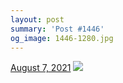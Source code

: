 ```yaml
---
layout: post
summary: 'Post #1446'
og_image: 1446-1280.jpg
---
```


<p>
  <time>
    <a href="/1446">August 7, 2021</a>
  </time>
  <a href="/1446">
    <img src="{{ site.assets_url }}/1446-640.jpg" srcset="{{ site.assets_url }}/1446-320.jpg 320w, {{ site.assets_url }}/1446-640.jpg 640w, {{ site.assets_url }}/1446-960.jpg 960w, {{ site.assets_url }}/1446-1280.jpg 1280w" sizes="(min-width: 700px) 50vw, calc(100vw - 2rem)" />
  </a>
</p>
